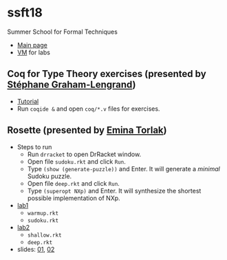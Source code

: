 # ssft18
Summer School for Formal Techniques
- [Main page](http://fm.csl.sri.com/SSFT18/)
- [VM](http://fm.csl.sri.com/SSFT18/ssft18-vm.ova) for labs

## Coq for Type Theory exercises (presented by [Stéphane Graham-Lengrand](http://www.lix.polytechnique.fr/~lengrand/))
- [Tutorial](http://www.lix.polytechnique.fr/~lengrand/SSFT2018/)
- Run `coqide &` and open `coq/*.v` files for exercises. 

## Rosette (presented by [Emina Torlak](https://homes.cs.washington.edu/~emina/index.html))
- Steps to run
  - Run `drracket` to open DrRacket window.
  - Open file `sudoku.rkt` and click `Run`.
  - Type `(show (generate-puzzle))` and Enter. It will generate a *minimal* Sudoku puzzle.
  - Open file `deep.rkt` and click `Run`.
  - Type `(superopt NXp)` and Enter. It will synthesize the shortest possible implementation of NXp.
- [lab1](http://htmlpreview.github.io/?https://github.com/taxic/ssft18/blob/master/rosette/lab1.html)
  - `warmup.rkt`
  - `sudoku.rkt`
- [lab2](http://htmlpreview.github.io/?https://github.com/taxic/ssft18/blob/master/rosette/lab2.html)
  - `shallow.rkt`
  - `deep.rkt`
- slides: [01](rosette/ssft18L01.pdf), [02](rosette/ssft18L02.pdf)
